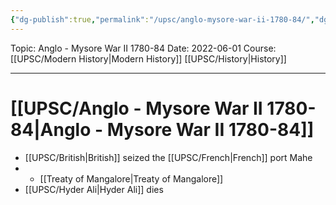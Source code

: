 ```yaml
---
{"dg-publish":true,"permalink":"/upsc/anglo-mysore-war-ii-1780-84/","dgHomeLink":true,"dgPassFrontmatter":false}
---
```


Topic: Anglo - Mysore War II 1780-84
Date: 2022-06-01
Course: [[UPSC/Modern History|Modern History]] [[UPSC/History|History]]


---



# [[UPSC/Anglo - Mysore War II 1780-84|Anglo - Mysore War II 1780-84]]

- [[UPSC/British|British]] seized the [[UPSC/French|French]] port Mahe
- - [[Treaty of Mangalore|Treaty of Mangalore]]
- [[UPSC/Hyder Ali|Hyder Ali]] dies
  
